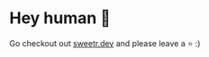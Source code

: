 # Hey human 👋

Go checkout out [sweetr.dev](https://github.com/sweetr-dev/sweetr.dev) and please leave a ⭐ :)
